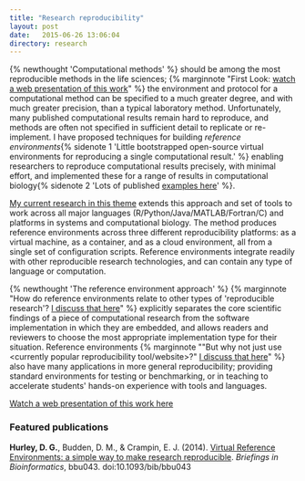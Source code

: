 ```yaml
---
title: "Research reproducibility"
layout: post
date:   2015-06-26 13:06:04
directory: research
---
```


{% newthought 'Computational methods' %} should be among the most reproducible methods in the life sciences; {% marginnote "First Look: [watch a web presentation of this work](http://danielghurley.github.io/reference_environments)" %} the environment and protocol for a computational method can be specified to a much greater degree, and with much greater precision, than a typical laboratory method.<!--more-->  Unfortunately, many published computational results remain hard to reproduce, and methods are often not specified in sufficient detail to replicate or re-implement.  I have proposed  techniques for building *reference environments*{% sidenote 1  'Little bootstrapped open-source virtual environments for reproducing a single computational result.' %} enabling researchers to reproduce computational results precisely, with minimal effort, and implemented these for a range of results in computational biology{% sidenote 2  'Lots of published [examples here](http://uomsystemsbiology.github.io/research/reference-environments/#examples-of-reference-environments)' %}.  

[My current research in this theme](http://uomsystemsbiology.github.io/research/reference-environments) extends this approach and set of tools to work across all major languages (R/Python/Java/MATLAB/Fortran/C) and platforms in systems and computational biology.  The method produces reference environments across three different reproducibility platforms: as a virtual machine, as a container, and as a cloud environment, all from a single set of configuration scripts.  Reference environments integrate readily with other reproducible research technologies, and can contain any type of language or computation.  

{% newthought 'The reference environment approach' %} {% marginnote "How do reference environments relate to other types of 'reproducible research'?  [I discuss that here](http://uomsystemsbiology.github.io/research/reference-environments/#how-reference-environments-relate-to-other-reproducible-research-tools)" %} explicitly separates the core scientific findings of a piece of computational research from the software implementation in which they are embedded, and allows readers and reviewers to choose the most appropriate implementation type for their situation.  Reference environments {% marginnote "\"But why not just use <currently popular reproducibility tool/website>?\"  [I discuss that here](http://dx.doi.org/10.1093/bib/bbu043)" %} also have many applications in more general reproducibility; providing standard environments for testing or benchmarking, or in teaching to accelerate students' hands-on experience with tools and languages.   

[Watch a web presentation of this work here](http://danielghurley.github.io/reference_environments)

### Featured publications

**Hurley, D. G.**, Budden, D. M., & Crampin, E. J. (2014). [Virtual Reference Environments: a simple way to make research reproducible](http://bib.oxfordjournals.org/content/early/2014/12/06/bib.bbu043.abstract). *Briefings in Bioinformatics*, bbu043. doi:10.1093/bib/bbu043

